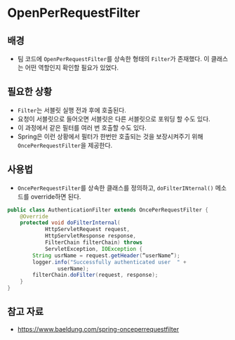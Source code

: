 # OpenPerRequestFilter

## 배경

- 팀 코드에 `OpenPerRequestFilter`를 상속한 형태의 `Filter`가 존재했다. 이 클래스는 어떤 역할인지 확인할 필요가 있었다.

## 필요한 상황

- `Filter`는 서블릿 실행 전과 후에 호출된다.
- 요청이 서블릿으로 들어오면 서블릿은 다른 서블릿으로 포워딩 할 수도 있다.
- 이 과정에서 같은 필터를 여러 번 호출할 수도 있다.
- Spring은 이런 상황에서 필터가 한번만 호출되는 것을 보장시켜주기 위해 `OncePerRequestFilter`을 제공한다.

## 사용법

- `OncePerRequestFilter`를 상속한 클래스를 정의하고, `doFilterINternal()` 메소드를 override하면 된다.

```java
public class AuthenticationFilter extends OncePerRequestFilter {
    @Override
    protected void doFilterInternal(
            HttpServletRequest request,
            HttpServletResponse response,
            FilterChain filterChain) throws
            ServletException, IOException {
        String usrName = request.getHeader(“userName”);
        logger.info("Successfully authenticated user  " +
                userName);
        filterChain.doFilter(request, response);
    }
}
```

## 참고 자료

- https://www.baeldung.com/spring-onceperrequestfilter